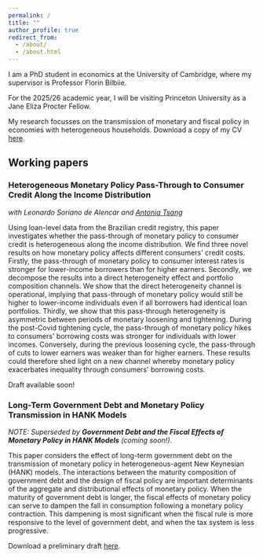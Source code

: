 ```yaml
---
permalink: /
title: ""
author_profile: true
redirect_from: 
  - /about/
  - /about.html
---
```


I am a PhD student in economics at the University of Cambridge, where my supervisor is Professor Florin Bilbiie. 

For the  2025/26 academic year, I will be visiting Princeton University as a Jane Eliza Procter Fellow. 

My research focusses on the transmission of monetary and fiscal policy in economies with heterogeneous households. Download a copy of my CV [here](/files/Website_CV_Aug2025.pdf).

## Working papers 

### Heterogeneous Monetary Policy Pass-Through to Consumer Credit Along the Income Distribution 
*with Leonardo Soriano de Alencar and [Antonia Tsang](https://antoniatsang.github.io)* 

Using loan-level data from the Brazilian credit registry, this paper investigates whether the pass-through of monetary policy to consumer credit is heterogeneous along the income distribution. We find three novel results on how monetary policy affects different consumers' credit costs. Firstly, the pass-through of monetary policy to consumer interest rates is stronger for lower-income borrowers than for higher earners. Secondly, we decompose the results into a direct heterogeneity effect and portfolio composition channels. We show that the direct heterogeneity channel is operational, implying that pass-through of monetary policy would still be higher to lower-income individuals even if all borrowers had identical loan portfolios. Thirdly, we show that this pass-through heterogeneity is asymmetric between periods of monetary loosening and tightening. During the post-Covid tightening cycle, the pass-through of monetary policy hikes to consumers' borrowing costs was stronger for individuals with lower incomes. Conversely, during the previous loosening cycle, the pass-through of cuts to lower earners was weaker than for higher earners. These results could therefore shed light on a new channel whereby monetary policy exacerbates inequality through consumers' borrowing costs. 

Draft available soon!


### Long-Term Government Debt and Monetary Policy Transmission in HANK Models 

*NOTE: Superseded by **Government Debt and the Fiscal Effects of Monetary Policy in HANK Models** (coming soon!)*.

This paper considers the effect of long-term government debt on the transmission of monetary policy in heterogeneous-agent New Keynesian (HANK) models. The interactions between the maturity composition of government debt and the design of fiscal policy are important determinants of the aggregate and distributional effects of monetary policy. When the maturity of government debt is longer, the fiscal effects of monetary policy can serve to dampen the fall in consumption following a monetary policy contraction. This dampening is most significant when the fiscal rule is more responsive to the level of government debt, and when the tax system is less progressive. 
   
Download a preliminary draft [here](/files/draft_25042024.pdf).